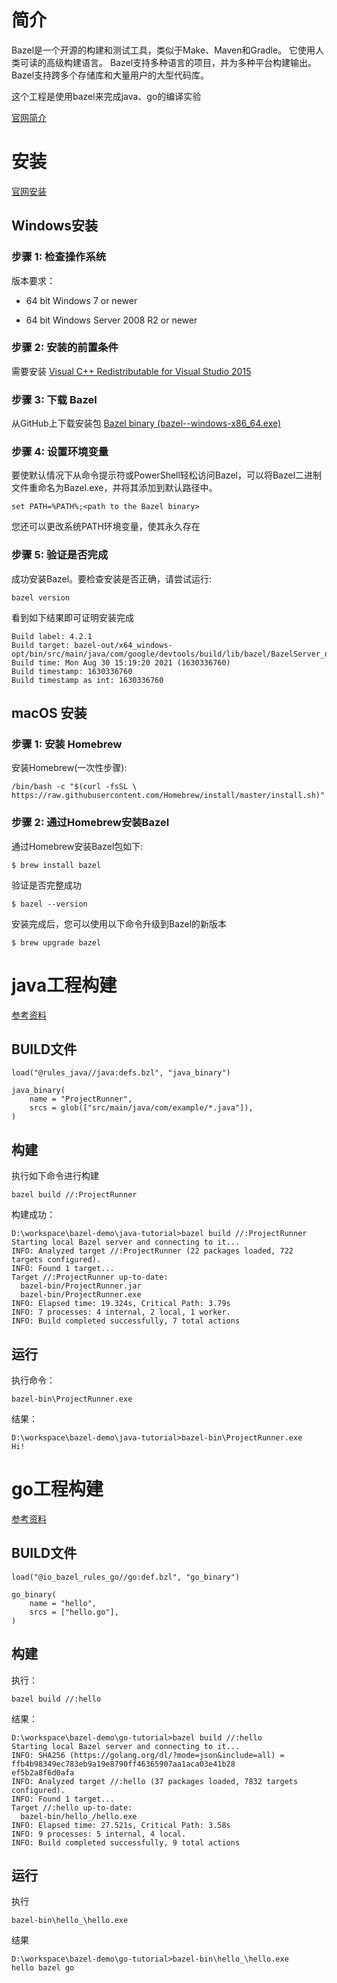 # 简介
Bazel是一个开源的构建和测试工具，类似于Make、Maven和Gradle。 它使用人类可读的高级构建语言。 Bazel支持多种语言的项目，并为多种平台构建输出。 Bazel支持跨多个存储库和大量用户的大型代码库。  

这个工程是使用bazel来完成java、go的编译实验

[官网简介](https://docs.bazel.build/versions/main/bazel-overview.html)

# 安装

[官网安装](https://docs.bazel.build/versions/4.2.1/install.html)

## Windows安装
### 步骤 1: 检查操作系统
版本要求：

- 64 bit Windows 7 or newer

- 64 bit Windows Server 2008 R2 or newer

### 步骤 2: 安装的前置条件
需要安装 [Visual C++ Redistributable for Visual Studio 2015](https://www.microsoft.com/en-us/download/details.aspx?id=48145)

### 步骤 3: 下载 Bazel
从GitHub上下载安装包
[Bazel binary (bazel-<version>-windows-x86_64.exe)](https://github.com/bazelbuild/bazel/releases)

### 步骤 4: 设置环境变量
要使默认情况下从命令提示符或PowerShell轻松访问Bazel，可以将Bazel二进制文件重命名为Bazel.exe，并将其添加到默认路径中。

```shell
set PATH=%PATH%;<path to the Bazel binary>
```

您还可以更改系统PATH环境变量，使其永久存在

### 步骤 5: 验证是否完成
成功安装Bazel。要检查安装是否正确，请尝试运行:

```shell
bazel version
```

看到如下结果即可证明安装完成

```shell
Build label: 4.2.1
Build target: bazel-out/x64_windows-opt/bin/src/main/java/com/google/devtools/build/lib/bazel/BazelServer_deploy.jar
Build time: Mon Aug 30 15:19:20 2021 (1630336760)
Build timestamp: 1630336760
Build timestamp as int: 1630336760
```

## macOS 安装
### 步骤 1: 安装 Homebrew 
安装Homebrew(一次性步骤):

```shell
/bin/bash -c "$(curl -fsSL \
https://raw.githubusercontent.com/Homebrew/install/master/install.sh)"
```

### 步骤 2: 通过Homebrew安装Bazel
通过Homebrew安装Bazel包如下:

```shell
$ brew install bazel
```

验证是否完整成功

```shell
$ bazel --version
```

安装完成后，您可以使用以下命令升级到Bazel的新版本

```shell
$ brew upgrade bazel
```

# java工程构建
[参考资料](https://docs.bazel.build/versions/4.2.1/tutorial/java.html)

## BUILD文件

```shell
load("@rules_java//java:defs.bzl", "java_binary")

java_binary(
    name = "ProjectRunner",
    srcs = glob(["src/main/java/com/example/*.java"]),
)
```

## 构建

执行如下命令进行构建
```shell
bazel build //:ProjectRunner
```
构建成功：
```shell
D:\workspace\bazel-demo\java-tutorial>bazel build //:ProjectRunner
Starting local Bazel server and connecting to it...
INFO: Analyzed target //:ProjectRunner (22 packages loaded, 722 targets configured).
INFO: Found 1 target...
Target //:ProjectRunner up-to-date:
  bazel-bin/ProjectRunner.jar
  bazel-bin/ProjectRunner.exe
INFO: Elapsed time: 19.324s, Critical Path: 3.79s
INFO: 7 processes: 4 internal, 2 local, 1 worker.
INFO: Build completed successfully, 7 total actions

```

## 运行

执行命令：
```shell
bazel-bin\ProjectRunner.exe
```
结果：
```shell
D:\workspace\bazel-demo\java-tutorial>bazel-bin\ProjectRunner.exe
Hi!
```

# go工程构建
[参考资料](https://github.com/bazelbuild/rules_go)

## BUILD文件
```shell
load("@io_bazel_rules_go//go:def.bzl", "go_binary")

go_binary(
    name = "hello",
    srcs = ["hello.go"],
)
```

## 构建
执行：
```shell
bazel build //:hello
```

结果：
```shell
D:\workspace\bazel-demo\go-tutorial>bazel build //:hello
Starting local Bazel server and connecting to it...
INFO: SHA256 (https://golang.org/dl/?mode=json&include=all) = ffb4b98349ec783eb9a19e8790ff46365907aa1aca03e41b28
ef5b2a8f6d0afa
INFO: Analyzed target //:hello (37 packages loaded, 7832 targets configured).
INFO: Found 1 target...
Target //:hello up-to-date:
  bazel-bin/hello_/hello.exe
INFO: Elapsed time: 27.521s, Critical Path: 3.58s
INFO: 9 processes: 5 internal, 4 local.
INFO: Build completed successfully, 9 total actions

```
## 运行
执行
```shell
bazel-bin\hello_\hello.exe
```
结果
```shell
D:\workspace\bazel-demo\go-tutorial>bazel-bin\hello_\hello.exe
hello bazel go
```